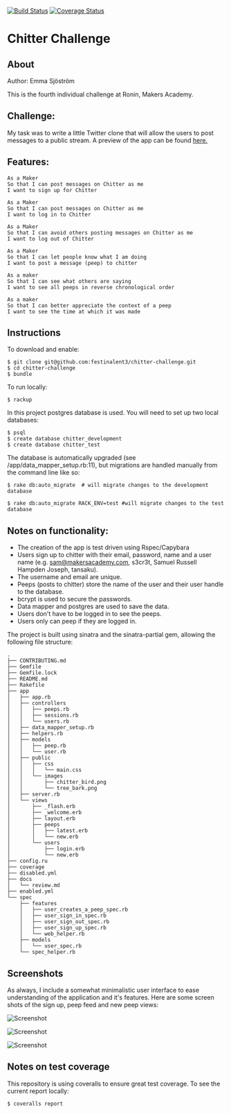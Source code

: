 [![Build Status](https://travis-ci.org/festinalent3/chitter-challenge.svg?branch=master)](https://travis-ci.org/festinalent3/chitter-challenge) [![Coverage Status](https://coveralls.io/repos/github/festinalent3/chitter-challenge/badge.svg?branch=master)](https://coveralls.io/github/festinalent3/chitter-challenge?branch=master)


Chitter Challenge
=================

About
-----
Author: Emma Sjöström

This is the fourth individual challenge at Ronin, Makers Academy.


Challenge:
-------

My task was to write a little Twitter clone that will allow the users to post messages to a public stream.
A preview of the app can be found [here.](https://chitter-emma.herokuapp.com/)

Features:
-------

```
As a Maker
So that I can post messages on Chitter as me
I want to sign up for Chitter

As a Maker
So that I can post messages on Chitter as me
I want to log in to Chitter

As a Maker
So that I can avoid others posting messages on Chitter as me
I want to log out of Chitter

As a Maker
So that I can let people know what I am doing  
I want to post a message (peep) to chitter

As a maker
So that I can see what others are saying  
I want to see all peeps in reverse chronological order

As a maker
So that I can better appreciate the context of a peep
I want to see the time at which it was made
```


Instructions
------------

To download and enable:

````
$ git clone git@github.com:festinalent3/chitter-challenge.git
$ cd chitter-challenge
$ bundle
````

To run locally:
````
$ rackup
````

In this project postgres database is used. You will need to set up two local databases:

````
$ psql
$ create database chitter_development
$ create database chitter_test

````

The database is automatically upgraded (see /app/data_mapper_setup.rb:11), but migrations are handled manually from the command line like so:

````
$ rake db:auto_migrate  # will migrate changes to the development database

$ rake db:auto_migrate RACK_ENV=test #will migrate changes to the test database

````

Notes on functionality:
------

* The creation of the app is test driven using Rspec/Capybara
* Users sign up to chitter with their email, password, name and a user name (e.g. sam@makersacademy.com, s3cr3t, Samuel Russell Hampden Joseph, tansaku).
* The username and email are unique.
* Peeps (posts to chitter) store the name of the user and their user handle to the database.
* bcrypt is used to secure the passwords.
* Data mapper and postgres are used to save the data.
* Users don't have to be logged in to see the peeps.
* Users only can peep if they are logged in.


The project is built using sinatra and the sinatra-partial gem, allowing the following file structure:

```
.
├── CONTRIBUTING.md
├── Gemfile
├── Gemfile.lock
├── README.md
├── Rakefile
├── app
│   ├── app.rb
│   ├── controllers
│   │   ├── peeps.rb
│   │   ├── sessions.rb
│   │   └── users.rb
│   ├── data_mapper_setup.rb
│   ├── helpers.rb
│   ├── models
│   │   ├── peep.rb
│   │   └── user.rb
│   ├── public
│   │   ├── css
│   │   │   └── main.css
│   │   └── images
│   │       ├── chitter_bird.png
│   │       └── tree_bark.png
│   ├── server.rb
│   └── views
│       ├── _flash.erb
│       ├── _welcome.erb
│       ├── layout.erb
│       ├── peeps
│       │   ├── latest.erb
│       │   └── new.erb
│       └── users
│           ├── login.erb
│           └── new.erb
├── config.ru
├── coverage
├── disabled.yml
├── docs
│   └── review.md
├── enabled.yml
└── spec
    ├── features
    │   ├── user_creates_a_peep_spec.rb
    │   ├── user_sign_in_spec.rb
    │   ├── user_sign_out_spec.rb
    │   ├── user_sign_up_spec.rb
    │   └── web_helper.rb
    ├── models
    │   └── user_spec.rb
    └── spec_helper.rb

```


Screenshots
-----------

As always, I include a somewhat minimalistic user interface to ease understanding of the application and it's features. Here are some screen shots of the sign up, peep feed and new peep views:

![Screenshot](http://i.imgur.com/okVWHm6.png)

![Screenshot](http://i.imgur.com/d3m1DGm.png)

![Screenshot](http://i.imgur.com/lBoDqUn.png)



Notes on test coverage
----------------------

This repository is using coveralls to ensure great test coverage. To see the current report locally:

```
$ coveralls report
```
